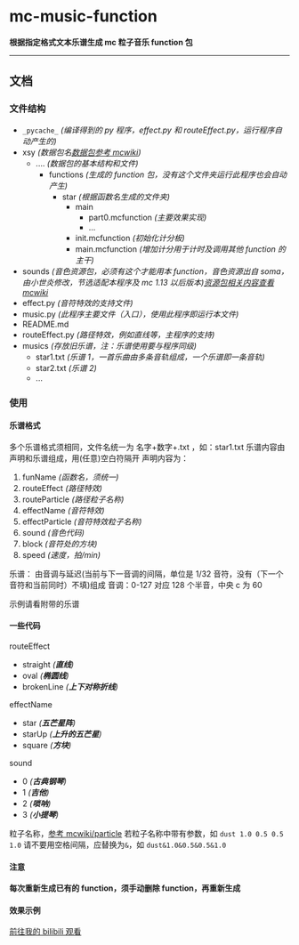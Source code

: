 # mc-music-function

**根据指定格式文本乐谱生成 mc 粒子音乐 function 包**

---

## 文档

### 文件结构

- `_pycache_` _(编译得到的 py 程序，effect.py 和 routeEffect.py，运行程序自动产生的)_
- xsy _(数据包名[数据包参考 mcwiki](https://minecraft-zh.gamepedia.com/%E6%95%B0%E6%8D%AE%E5%8C%85))_
  - .... _(数据包的基本结构和文件)_
    - functions _(生成的 function 包，没有这个文件夹运行此程序也会自动产生)_
      - star _(根据函数名生成的文件夹)_
        - main
          - part0.mcfunction _(主要效果实现)_
          - ...
        - init.mcfunction _(初始化计分板)_
        - main.mcfunction _(增加计分用于计时及调用其他 function 的主干)_
- sounds _(音色资源包，必须有这个才能用本 function，音色资源出自 soma，由小世炎修改，节选适配本程序及 mc 1.13 以后版本)[资源包相关内容查看 mcwiki](https://minecraft-zh.gamepedia.com/%E8%B5%84%E6%BA%90%E5%8C%85)_
- effect.py _(音符特效的支持文件)_
- music.py _(此程序主要文件（入口），使用此程序即运行本文件)_
- README.md
- routeEffect.py _(路径特效，例如直线等，主程序的支持)_
- musics _(存放旧乐谱，注：乐谱使用要与程序同级)_
  - star1.txt _(乐谱 1，一首乐曲由多条音轨组成，一个乐谱即一条音轨)_
  - star2.txt _(乐谱 2)_
  - ...

### 使用

#### 乐谱格式

多个乐谱格式须相同，文件名统一为 名字+数字+.txt ，如：star1.txt
乐谱内容由声明和乐谱组成，用(任意)空白符隔开
声明内容为：

1. funName _(函数名，须统一)_
1. routeEffect _(路径特效)_
1. routeParticle _(路径粒子名称)_
1. effectName _(音符特效)_
1. effectParticle _(音符特效粒子名称)_
1. sound _(音色代码)_
1. block _(音符处的方块)_
1. speed _(速度，拍/min)_

乐谱：
由音调与延迟(当前与下一音调的间隔，单位是 1/32 音符，没有（下一个音符和当前同时）不填)组成
音调：0-127 对应 128 个半音，中央 c 为 60

示例请看附带的乐谱

#### 一些代码

routeEffect

- straight _(**直线**)_
- oval _(**椭圆线**)_
- brokenLine _(**上下对称折线**)_

effectName

- star _(**五芒星阵**)_
- starUp _(**上升的五芒星**)_
- square _(**方块**)_

sound

- 0 _(**古典钢琴**)_
- 1 _(**吉他**)_
- 2 _(**唢呐**)_
- 3 _(**小提琴**)_

粒子名称，[参考 mcwiki/particle](https://minecraft-zh.gamepedia.com/%E5%91%BD%E4%BB%A4/particle)
若粒子名称中带有参数，如 `dust 1.0 0.5 0.5 1.0`
请不要用空格间隔，应替换为`&`，如 `dust&1.0&0.5&0.5&1.0`

#### 注意

**每次重新生成已有的 function，须手动删除 function，再重新生成**

#### 效果示例

[前往我的 bilibili 观看](https://space.bilibili.com/349558877)
